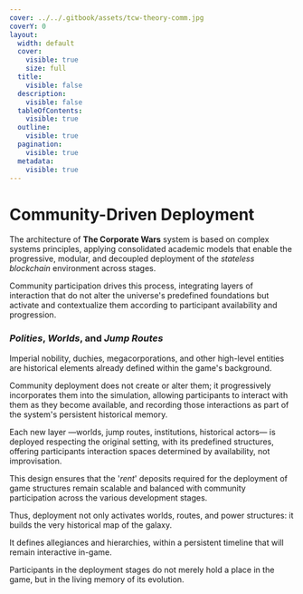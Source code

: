```yaml
---
cover: ../../.gitbook/assets/tcw-theory-comm.jpg
coverY: 0
layout:
  width: default
  cover:
    visible: true
    size: full
  title:
    visible: false
  description:
    visible: false
  tableOfContents:
    visible: true
  outline:
    visible: true
  pagination:
    visible: true
  metadata:
    visible: true
---
```


# Community-Driven Deployment

The architecture of **The Corporate Wars** system is based on complex systems principles, applying consolidated academic models that enable the progressive, modular, and decoupled deployment of the _stateless blockchain_ environment across stages.

Community participation drives this process, integrating layers of interaction that do not alter the universe's predefined foundations but activate and contextualize them according to participant availability and progression.

### _Polities_, _Worlds_, and _Jump Routes_

Imperial nobility, duchies, megacorporations, and other high-level entities are historical elements already defined within the game's background.

Community deployment does not create or alter them; it progressively incorporates them into the simulation, allowing participants to interact with them as they become available, and recording those interactions as part of the system's persistent historical memory.

Each new layer —worlds, jump routes, institutions, historical actors— is deployed respecting the original setting, with its predefined structures, offering participants interaction spaces determined by availability, not improvisation.

This design ensures that the '_rent_' deposits required for the deployment of game structures remain scalable and balanced with community participation across the various development stages.

Thus, deployment not only activates worlds, routes, and power structures: it builds the very historical map of the galaxy.

It defines allegiances and hierarchies, within a persistent timeline that will remain interactive in-game.

Participants in the deployment stages do not merely hold a place in the game, but in the living memory of its evolution.
